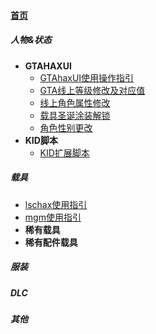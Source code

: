 
#### [首页](?file=home-首页)

##### 人物&状态
- **GTAHAXUI**
    - [GTAhaxUI使用操作指引](?file=1-人物&状态/01-GTAHAXUI/001-GTAhaxUI使用操作指引 "GTAhaxUI使用操作指引")
    - [GTA线上等级修改及对应值](?file=1-人物&状态/01-GTAHAXUI/002-GTA线上等级修改及对应值 "GTA线上等级修改及对应值")
    - [线上角色属性修改](?file=1-人物&状态/01-GTAHAXUI/003-线上角色属性修改 "线上角色属性修改")
    - [载具圣诞涂装解锁](?file=1-人物&状态/01-GTAHAXUI/004-载具圣诞涂装解锁 "载具圣诞涂装解锁")
    - [角色性别更改](?file=1-人物&状态/01-GTAHAXUI/005-角色性别更改 "角色性别更改")
- **KID脚本**
    - [KID扩展脚本](?file=1-人物&状态/02-KID脚本/001-KID扩展脚本 "KID扩展脚本")

##### 载具
- [lschax使用指引](?file=2-载具/1-lschax使用指引 "lschax使用指引")
- [mgm使用指引](?file=2-载具/2-mgm使用指引 "mgm使用指引")
- **稀有载具**
- **稀有配件载具**

##### 服装

##### DLC

##### 其他
